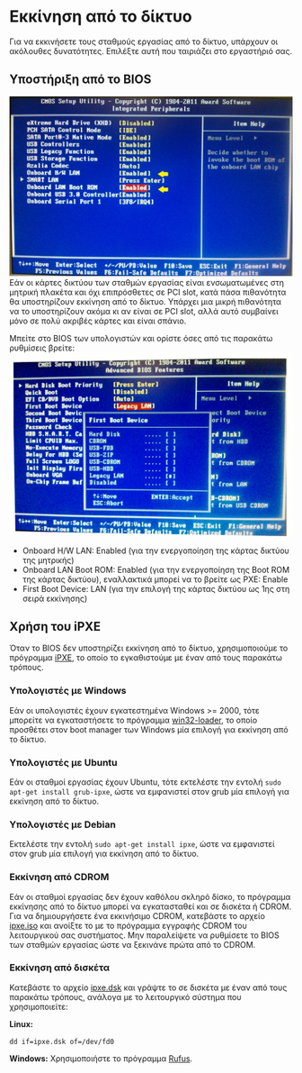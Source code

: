 # Εκκίνηση από το δίκτυο

Για να εκκινήσετε τους σταθμούς εργασίας από το δίκτυο, υπάρχουν οι ακόλουθες
δυνατότητες. Επιλέξτε αυτή που ταιριάζει στο εργαστήριό σας.

## Υποστήριξη από το BIOS

[![](netboot-bios1.jpg)](netboot-bios1.jpg)Εάν οι κάρτες δικτύου των σταθμών
εργασίας είναι ενσωματωμένες στη μητρική πλακέτα και όχι επιπρόσθετες σε PCI
slot, κατά πάσα πιθανότητα θα υποστηρίζουν εκκίνηση από το δίκτυο. Υπάρχει μια
μικρή πιθανότητα να το υποστηρίζουν ακόμα κι αν είναι σε PCI slot, αλλά αυτό
συμβαίνει μόνο σε πολύ ακριβές κάρτες και είναι σπάνιο.

Μπείτε στο BIOS των υπολογιστών και ορίστε όσες από τις παρακάτω
ρυθμίσεις βρείτε:
[![](netboot-bios2.jpg)](netboot-bios2.jpg)

- Onboard H/W LAN: Enabled (για την ενεργοποίηση της κάρτας δικτύου της
  μητρικής)
- Onboard LAN Boot ROM: Enabled (για την ενεργοποίηση της Boot ROM της κάρτας
  δικτύου), εναλλακτικά μπορεί να το βρείτε ως PXE: Enable
- First Boot Device: LAN (για την επιλογή της κάρτας δικτύου ως 1ης στη σειρά
  εκκίνησης)

## Χρήση του iPXE

Όταν το BIOS δεν υποστηρίζει εκκίνηση από το δίκτυο, χρησιμοποιούμε το
πρόγραμμα [iPXE](https://ipxe.org), το οποίο το εγκαθιστούμε με έναν από τους
παρακάτω τρόπους.

### Υπολογιστές με Windows

Εάν οι υπολογιστές έχουν εγκατεστημένα Windows >= 2000, τότε μπορείτε να
εγκαταστήσετε το πρόγραμμα [win32-loader](../guides/win32-loader/index.md),
το οποίο προσθέτει στον boot manager των Windows μία επιλογή για εκκίνηση από
το δίκτυο.

### Υπολογιστές με Ubuntu

Εάν οι σταθμοί εργασίας έχουν Ubuntu, τότε εκτελέστε την εντολή `sudo apt-get
install grub-ipxe`, ώστε να εμφανιστεί στον grub μία επιλογή για εκκίνηση από
το δίκτυο.

### Υπολογιστές με Debian

Εκτελέστε την εντολή `sudo apt-get install ipxe`, ώστε να εμφανιστεί στον grub
μία επιλογή για εκκίνηση από το δίκτυο.

### Εκκίνηση από CDROM

Εάν οι σταθμοί εργασίας δεν έχουν καθόλου σκληρό δίσκο, το πρόγραμμα εκκίνησης
από το δίκτυο μπορεί να εγκατασταθεί και σε δισκέτα ή CDROM. Για να
δημιουργήσετε ένα εκκινήσιμο CDROM, κατεβάστε το αρχείο
[ipxe.iso](http://boot.ipxe.org/ipxe.iso) και ανοίξτε το με το πρόγραμμα
εγγραφής CDROM του λειτουργικού σας συστήματος. Μην παραλείψετε να ρυθμίσετε το
BIOS των σταθμών εργασίας ώστε να ξεκινάνε πρώτα από το CDROM.

### Εκκίνηση από δισκέτα

Κατεβάστε το αρχείο [ipxe.dsk](http://boot.ipxe.org/ipxe.dsk) και γράψτε το σε
δισκέτα με έναν από τους παρακάτω τρόπους, ανάλογα με το λειτουργικό σύστημα
που χρησιμοποιείτε:

**Linux:**

```shell
dd if=ipxe.dsk of=/dev/fd0
```

**Windows:** Χρησιμοποιήστε το πρόγραμμα [Rufus](https://rufus.ie/).

